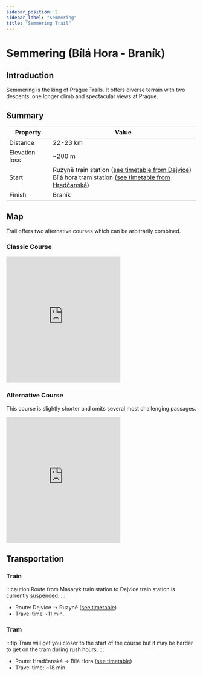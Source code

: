 ```yaml
---
sidebar_position: 2
sidebar_label: "Semmering"
title: "Semmering Trail"
---
```


# Semmering (Bílá Hora - Braník)

## Introduction

Semmering is the king of Prague Trails. It offers diverse terrain with two descents, one longer climb and spectacular views at Prague.
## Summary

| Property | Value |
| --- | --- |
| Distance | 22-23 km |
| Elevation loss | ~200 m |
| Start | Ruzyně train station ([see timetable from Dejvice](https://idos.idnes.cz/vlakyautobusymhdvse/spojeni/vysledky/?f=Praha-Dejvice&fc=100003&t=Praha-Ruzyn%C4%9B&tc=100003&direct=true&af=true&fcs=3)) <br /> Bílá hora tram station ([see timetable from Hradčanská](https://idos.idnes.cz/vlakyautobusymhdvse/spojeni/vysledky/?f=Hrad%C4%8Dansk%C3%A1&fc=301003&t=Praha,,B%C3%ADl%C3%A1%20Hora&tc=200003&direct=true)) |
| Finish | Braník |

## Map

Trail offers two alternative courses which can be arbitrarily combined.

### Classic Course

<iframe src="https://frame.mapy.cz/s/mekulasase" width="60%" height="333" frameborder="0"></iframe>

### Alternative Course

This course is slightly shorter and omits several most challenging passages.

<iframe src="https://frame.mapy.cz/s/raropevemu" width="60%" height="333" frameborder="0"></iframe>

## Transportation

### Train

:::caution
Route from Masaryk train station to Dejvice train station is currently [suspended](https://www.cd.cz/jizdni-rad/omezeni-provozu/vyluka/14179/).
:::

- Route: Dejvice -> Ruzyně ([see timetable](https://idos.idnes.cz/vlakyautobusymhdvse/spojeni/vysledky/?f=Praha-Dejvice&fc=100003&t=Praha-Ruzyn%C4%9B&tc=100003&direct=true&af=true&fcs=3))
- Travel time ~11 min.

### Tram

:::tip
Tram will get you closer to the start of the course but it may be harder to get on the tram during rush hours.
:::

- Route: Hradčanská -> Bílá Hora ([see timetable](https://idos.idnes.cz/vlakyautobusymhdvse/spojeni/vysledky/?f=Hrad%C4%8Dansk%C3%A1&fc=301003&t=Praha,,B%C3%ADl%C3%A1%20Hora&tc=200003&direct=true))
- Travel time: ~18 min. 

